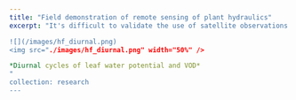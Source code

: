 ```yaml
---
title: "Field demonstration of remote sensing of plant hydraulics"
excerpt: "It's difficult to validate the use of satellite observations of vegetation optical depth (VOD) to remotely sense vegetation water content, because of the large pixel size of microwave satellite data relative to ground truth data. We circumvented this scaling issue by using a microwave radiometer on top of a 90-foot tower looking down directly at a patch of forest, so its field of view was small enough to be homogeneous.  VOD and leaf water potential displayed similarly shaped diurnal and seasonal patterns. This work was conducted at Harvard Forest with many collaborators including Alexandre Roy (U. Quebec Trois-Rivieres), Andreas Colliander (JPL), and Leander Anderegg (UCSB).

![](/images/hf_diurnal.png)
<img src="./images/hf_diurnal.png" width="50%" />

*Diurnal cycles of leaf water potential and VOD*
"
collection: research
---
```

